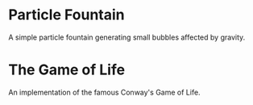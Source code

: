 Particle Fountain
=================

A simple particle fountain generating small bubbles affected by gravity.


The Game of Life
================

An implementation of the famous Conway's Game of Life.
